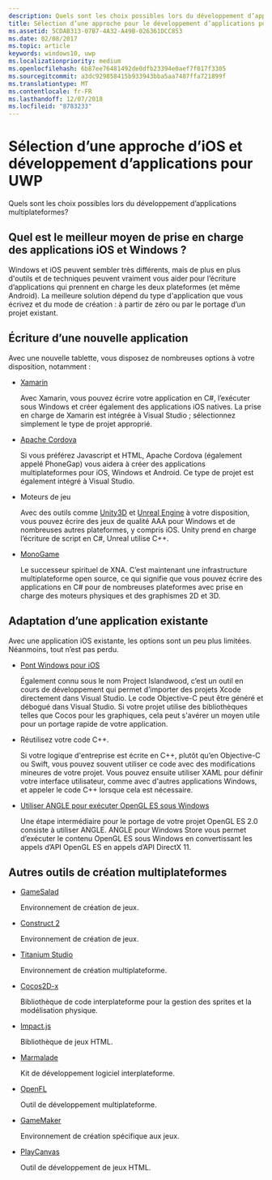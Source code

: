 ```yaml
---
description: Quels sont les choix possibles lors du développement d’applications multiplateformes ?
title: Sélection d’une approche pour le développement d’applications pour UWP et iOS
ms.assetid: 5CDAB313-07B7-4A32-A49B-026361DCC853
ms.date: 02/08/2017
ms.topic: article
keywords: windows10, uwp
ms.localizationpriority: medium
ms.openlocfilehash: 6b87ee76481492de0dfb23394e0aef7f017f3305
ms.sourcegitcommit: a3dc929858415b933943bba5aa7487ffa721899f
ms.translationtype: MT
ms.contentlocale: fr-FR
ms.lasthandoff: 12/07/2018
ms.locfileid: "8783233"
---
```

# <a name="selecting-an-approach-to-ios-and-uwp-app-development"></a>Sélection d’une approche d’iOS et développement d’applications pour UWP


Quels sont les choix possibles lors du développement d’applications multiplateformes?

## <a name="whats-the-best-way-to-support-both-ios-and-windows"></a>Quel est le meilleur moyen de prise en charge des applications iOS et Windows ?

Windows et iOS peuvent sembler très différents, mais de plus en plus d'outils et de techniques peuvent vraiment vous aider pour l’écriture d’applications qui prennent en charge les deux plateformes (et même Android). La meilleure solution dépend du type d'application que vous écrivez et du mode de création : à partir de zéro ou par le portage d’un projet existant.

## <a name="writing-a-new-app"></a>Écriture d’une nouvelle application

Avec une nouvelle tablette, vous disposez de nombreuses options à votre disposition, notamment :

-   [Xamarin](http://go.microsoft.com/fwlink/p/?LinkID=320484)

    Avec Xamarin, vous pouvez écrire votre application en C#, l’exécuter sous Windows et créer également des applications iOS natives. La prise en charge de Xamarin est intégrée à Visual Studio ; sélectionnez simplement le type de projet approprié.

-   [Apache Cordova](http://go.microsoft.com/fwlink/p/?LinkID=400439)

    Si vous préférez Javascript et HTML, Apache Cordova (également appelé PhoneGap) vous aidera à créer des applications multiplateformes pour iOS, Windows et Android. Ce type de projet est également intégré à Visual Studio.

-   Moteurs de jeu

    Avec des outils comme [Unity3D](http://go.microsoft.com/fwlink/p/?LinkID=320479) et [Unreal Engine](http://go.microsoft.com/fwlink/p/?LinkID=394062) à votre disposition, vous pouvez écrire des jeux de qualité AAA pour Windows et de nombreuses autres plateformes, y compris iOS. Unity prend en charge l’écriture de script en C#, Unreal utilise C++.

-   [MonoGame](http://go.microsoft.com/fwlink/p/?LinkID=320483)

    Le successeur spirituel de XNA. C’est maintenant une infrastructure multiplateforme open source, ce qui signifie que vous pouvez écrire des applications en C# pour de nombreuses plateformes avec prise en charge des moteurs physiques et des graphismes 2D et 3D.

## <a name="adapting-an-existing-app"></a>Adaptation d’une application existante

Avec une application iOS existante, les options sont un peu plus limitées. Néanmoins, tout n’est pas perdu.

-   [Pont Windows pour iOS](https://go.microsoft.com/fwlink/p/?LinkId=619014)

    Également connu sous le nom Project Islandwood, c’est un outil en cours de développement qui permet d’importer des projets Xcode directement dans Visual Studio. Le code Objective-C peut être généré et débogué dans Visual Studio. Si votre projet utilise des bibliothèques telles que Cocos pour les graphiques, cela peut s'avérer un moyen utile pour un portage rapide de votre application.

-   Réutilisez votre code C++.

    Si votre logique d'entreprise est écrite en C++, plutôt qu’en Objective-C ou Swift, vous pouvez souvent utiliser ce code avec des modifications mineures de votre projet. Vous pouvez ensuite utiliser XAML pour définir votre interface utilisateur, comme avec d'autres applications Windows, et appeler le code C++ lorsque cela est nécessaire.

-   [Utiliser ANGLE pour exécuter OpenGL ES sous Windows](http://go.microsoft.com/fwlink/p/?linkid=618387)

    Une étape intermédiaire pour le portage de votre projet OpenGL ES 2.0 consiste à utiliser ANGLE. ANGLE pour Windows Store vous permet d’exécuter le contenu OpenGL ES sous Windows en convertissant les appels d’API OpenGL ES en appels d’API DirectX 11.

## <a name="other-cross-platform-authoring-tools"></a>Autres outils de création multiplateformes

-   [GameSalad](http://go.microsoft.com/fwlink/p/?LinkID=320480)

    Environnement de création de jeux.

-   [Construct 2]( http://go.microsoft.com/fwlink/p/?LinkID=320481)

    Environnement de création de jeux.

-   [Titanium Studio](http://go.microsoft.com/fwlink/p/?LinkID=320482)

    Environnement de création multiplateforme.

-   [Cocos2D-x](http://go.microsoft.com/fwlink/p/?LinkID=320485)

    Bibliothèque de code interplateforme pour la gestion des sprites et la modélisation physique.

-   [Impact.js](http://go.microsoft.com/fwlink/p/?LinkID=320486)

    Bibliothèque de jeux HTML.

-   [Marmalade](http://go.microsoft.com/fwlink/p/?LinkID=320487)

    Kit de développement logiciel interplateforme.

-   [OpenFL](http://go.microsoft.com/fwlink/p/?LinkID=320488)

    Outil de développement multiplateforme.

-   [GameMaker](http://go.microsoft.com/fwlink/p/?LinkID=320490)

    Environnement de création spécifique aux jeux.

-   [PlayCanvas](http://go.microsoft.com/fwlink/p/?LinkID=394061)

    Outil de développement de jeux HTML.

